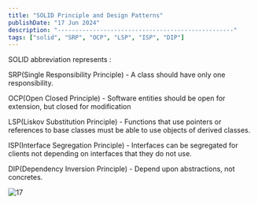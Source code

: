 ```yaml
---
title: "SOLID Principle and Design Patterns"
publishDate: "17 Jun 2024"
description: "--------------------------------------------------"
tags: ["solid", "SRP", "OCP", "LSP", "ISP", "DIP"]
---
```


SOLID abbreviation represents :

SRP(Single Responsibility Principle) - A class should have only one responsibility.

OCP(Open Closed Principle) - Software entities should be open for extension, but closed for modification

LSP(Liskov Substitution Principle) - Functions that use pointers or references to base classes must be able to use objects of derived classes.

ISP(Interface Segregation Principle) - Interfaces can be segregated for clients not depending on interfaces that they do not use.

DIP(Dependency Inversion Principle) - Depend upon abstractions, not concretes.

![17](@/assets/17.jpeg)